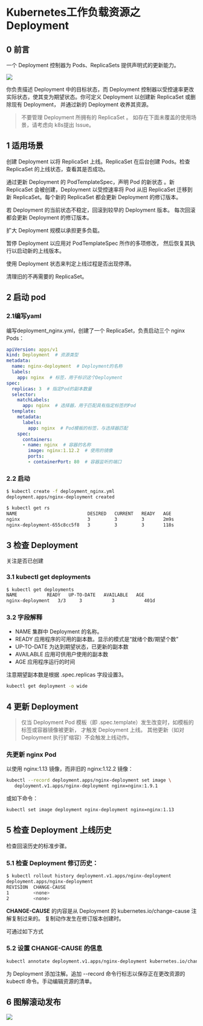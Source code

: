 # Kubernetes工作负载资源之Deployment

## 0 前言

一个 Deployment 控制器为 Pods、ReplicaSets 提供声明式的更新能力。

![](https://my-img.javaedge.com.cn/javaedge-blog/2024/08/fc93ed25d1d650d284828cf5334fa13c.png)

你负责描述 Deployment 中的目标状态，而 Deployment 控制器以受控速率更改实际状态，使其变为期望状态。你可定义 Deployment 以创建新 ReplicaSet 或删除现有 Deployment， 并通过新的 Deployment 收养其资源。

> 不要管理 Deployment 所拥有的 ReplicaSet 。 如存在下面未覆盖的使用场景，请考虑向 k8s提出 Issue。

## 1 适用场景

创建 Deployment 以将 ReplicaSet 上线。ReplicaSet 在后台创建 Pods。检查 ReplicaSet 的上线状态，查看其是否成功。

通过更新 Deployment 的 PodTemplateSpec，声明 Pod 的新状态 。新 ReplicaSet 会被创建，Deployment 以受控速率将 Pod 从旧 ReplicaSet 迁移到新 ReplicaSet。每个新的 ReplicaSet 都会更新 Deployment 的修订版本。

若 Deployment 的当前状态不稳定，回滚到较早的 Deployment 版本。 每次回滚都会更新 Deployment 的修订版本。

扩大 Deployment 规模以承担更多负载。

暂停 Deployment 以应用对 PodTemplateSpec 所作的多项修改， 然后恢复其执行以启动新的上线版本。

使用 Deployment 状态来判定上线过程是否出现停滞。

清理旧的不再需要的 ReplicaSet。

## 2 启动 pod

### 2.1编写yaml

编写deployment_nginx.yml，创建了一个 ReplicaSet，负责启动三个 nginx Pods：

```yaml
apiVersion: apps/v1
kind: Deployment  # 资源类型
metadata:
  name: nginx-deployment  # Deployment的名称
  labels:
    app: nginx  # 标签，用于标识这个Deployment
spec:
  replicas: 3  # 指定Pod的副本数量
  selector:
    matchLabels:
      app: nginx  # 选择器，用于匹配具有指定标签的Pod
  template:
    metadata:
      labels:
        app: nginx  # Pod模板的标签，与选择器匹配
    spec:
      containers:
      - name: nginx  # 容器的名称
        image: nginx:1.12.2  # 使用的镜像
        ports:
        - containerPort: 80  # 容器监听的端口
```

### 2.2 启动

```bash
$ kubectl create -f deployment_nginx.yml
deployment.apps/nginx-deployment created

$ kubectl get rs
NAME                          DESIRED   CURRENT   READY   AGE
nginx                         3         3         3       2m9s
nginx-deployment-655c8cc5f8   3         3         3       118s
```

## 3 检查 Deployment

关注是否已创建

### 3.1 kubectl get deployments

```bash
$ kubectl get deployments
NAME           READY   UP-TO-DATE   AVAILABLE   AGE
nginx-deployment   3/3     3           3           401d
```

### 3.2 字段解释

- NAME
  集群中 Deployment 的名称。
- READY
  应用程序的可用的副本数。显示的模式是“就绪个数/期望个数”
- UP-TO-DATE
  为达到期望状态，已更新的副本数
- AVAILABLE
  应用可供用户使用的副本数
- AGE
  应用程序运行的时间

注意期望副本数是根据 .spec.replicas 字段设置3。

```bash
kubectl get deployment -o wide
```

## 4 更新 Deployment

> 仅当 Deployment Pod 模板（即 .spec.template）发生改变时，如模板的标签或容器镜像被更新， 才触发 Deployment 上线。 其他更新（如对 Deployment 执行扩缩容）不会触发上线动作。

### 先更新 nginx Pod

以使用 nginx:1.13 镜像，而非旧的 nginx:1.12.2 镜像：

```bash
kubectl --record deployment.apps/nginx-deployment set image \
   deployment.v1.apps/nginx-deployment nginx=nginx:1.9.1
```

或如下命令：

```bash
kubectl set image deployment nginx-deployment nginx=nginx:1.13
```

## 5 检查 Deployment 上线历史

检查回滚历史的标准步骤。

### 5.1 检查 Deployment 修订历史：

```bash
$ kubectl rollout history deployment.v1.apps/nginx-deployment
deployment.apps/nginx-deployment 
REVISION  CHANGE-CAUSE
1         <none>
2         <none>
```

**CHANGE-CAUSE** 的内容是从 Deployment 的 kubernetes.io/change-cause 注解复制过来的。 复制动作发生在修订版本创建时。

可通过如下方式

### 5.2 设置 CHANGE-CAUSE 的信息

```bash
kubectl annotate deployment.v1.apps/nginx-deployment kubernetes.io/change-cause="image updated to 1.9.1"
```

为 Deployment 添加注解。追加 --record 命令行标志以保存正在更改资源的 kubectl 命令。手动编辑资源的清单。

## 6 图解滚动发布



![](https://my-img.javaedge.com.cn/javaedge-blog/2024/08/cc4d021faac032fddde732ac5dba2a1a.png)
